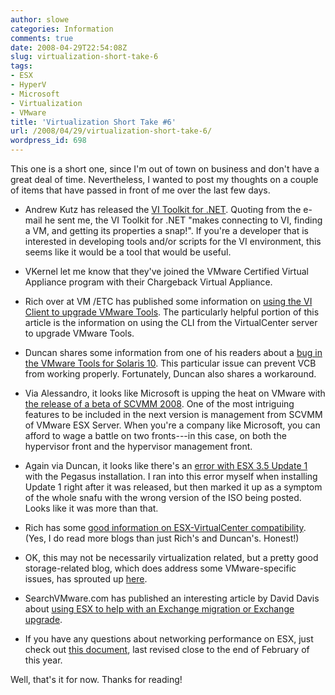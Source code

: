 ```yaml
---
author: slowe
categories: Information
comments: true
date: 2008-04-29T22:54:08Z
slug: virtualization-short-take-6
tags:
- ESX
- HyperV
- Microsoft
- Virtualization
- VMware
title: 'Virtualization Short Take #6'
url: /2008/04/29/virtualization-short-take-6/
wordpress_id: 698
---
```


This one is a short one, since I'm out of town on business and don't have a great deal of time. Nevertheless, I wanted to post my thoughts on a couple of items that have passed in front of me over the last few days.

* Andrew Kutz has released the [VI Toolkit for .NET](http://code.lostcreations.com/wiki/vmware/vitoolkitfordotnet). Quoting from the e-mail he sent me, the VI Toolkit for .NET "makes connecting to VI, finding a VM, and getting its properties a snap!". If you're a developer that is interested in developing tools and/or scripts for the VI environment, this seems like it would be a tool that would be useful.

* VKernel let me know that they've joined the VMware Certified Virtual Appliance program with their Chargeback Virtual Appliance.

* Rich over at VM /ETC has published some information on [using the VI Client to upgrade VMware Tools](http://vmetc.com/2008/04/29/use-the-vi-client-to-bulk-upgrade-vm-tools/). The particularly helpful portion of this article is the information on using the CLI from the VirtualCenter server to upgrade VMware Tools.

* Duncan shares some information from one of his readers about a [bug in the VMware Tools for Solaris 10](http://www.yellow-bricks.com/2008/04/29/vcb-and-solaris-32-bit-vms/). This particular issue can prevent VCB from working properly. Fortunately, Duncan also shares a workaround.

* Via Alessandro, it looks like Microsoft is upping the heat on VMware with [the release of a beta of SCVMM 2008](http://www.virtualization.info/2008/04/microsoft-opens-scvmm-2008-beta-manages.html). One of the most intriguing features to be included in the next version is management from SCVMM of VMware ESX Server. When you're a company like Microsoft, you can afford to wage a battle on two fronts---in this case, on both the hypervisor front and the hypervisor management front.

* Again via Duncan, it looks like there's an [error with ESX 3.5 Update 1](http://www.yellow-bricks.com/2008/04/28/pegasus-error-after-installing-esx-35-update-1/) with the Pegasus installation. I ran into this error myself when installing Update 1 right after it was released, but then marked it up as a symptom of the whole snafu with the wrong version of the ISO being posted. Looks like it was more than that.

* Rich has some [good information on ESX-VirtualCenter compatibility](http://vmetc.com/2008/04/28/determine-esx-and-virtualcenter-version-compatibility/). (Yes, I do read more blogs than just Rich's and Duncan's. Honest!)

* OK, this may not be necessarily virtualization related, but a pretty good storage-related blog, which does address some VMware-specific issues, has sprouted up [here](http://21stcenturystorage.cebis.net/).

* SearchVMware.com has published an interesting article by David Davis about [using ESX to help with an Exchange migration or Exchange upgrade](http://searchvmware.techtarget.com/tip/0,289483,sid179_gci1310729,00.html?track=NL-923&ad=635967&asrc=EM_NLN_3523276&uid=1425534).

* If you have any questions about networking performance on ESX, just check out [this document](http://www.vmware.com/resources/techresources/1041?elq=32D28E76B9154C9AA242D21F81277A72), last revised close to the end of February of this year.

Well, that's it for now. Thanks for reading!

